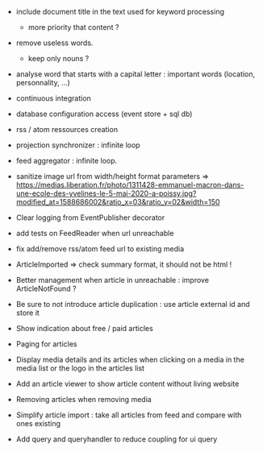 * include document title in the text used for keyword processing
  * more priority that content ?
* remove useless words.
  * keep only nouns ? 
* analyse word that starts with a capital letter : important words (location, personnality, ...)


* continuous integration
* database configuration access (event store + sql db)
* rss / atom ressources creation
* projection synchronizer : infinite loop
* feed aggregator : infinite loop.
* sanitize image url from width/height format parameters
    => https://medias.liberation.fr/photo/1311428-emmanuel-macron-dans-une-ecole-des-yvelines-le-5-mai-2020-a-poissy.jpg?modified_at=1588686002&ratio_x=03&ratio_y=02&width=150
* Clear logging from EventPublisher decorator
* add tests on FeedReader when url unreachable
* fix add/remove rss/atom feed url to existing media
* ArticleImported => check summary format, it should not be html !
* Better management when article in unreachable : improve ArticleNotFound ?
* Be sure to not introduce article duplication : use article external id and store it
* Show indication about free / paid articles
* Paging for articles
* Display media details and its articles when clicking on a media in the media list or the logo in the articles list
* Add an article viewer to show article content without living website
* Removing articles when removing media
* Simplify article import : take all articles from feed and compare with ones existing
* Add query and queryhandler to reduce coupling for ui query
